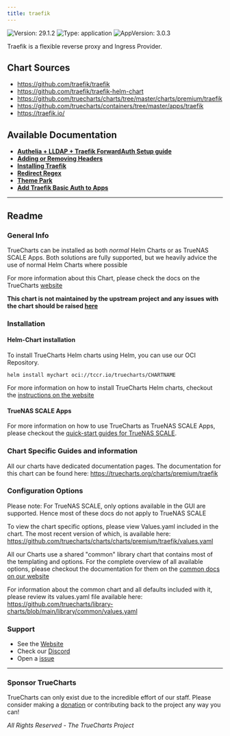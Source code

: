 ```yaml
---
title: traefik
---
```


![Version: 29.1.2](https://img.shields.io/badge/Version-29.1.2-informational?style=flat-square) ![Type: application](https://img.shields.io/badge/Type-application-informational?style=flat-square) ![AppVersion: 3.0.3](https://img.shields.io/badge/AppVersion-3.0.3-informational?style=flat-square)

Traefik is a flexible reverse proxy and Ingress Provider.

## Chart Sources

- https://github.com/traefik/traefik
- https://github.com/traefik/traefik-helm-chart
- https://github.com/truecharts/charts/tree/master/charts/premium/traefik
- https://github.com/truecharts/containers/tree/master/apps/traefik
- https://traefik.io/

## Available Documentation

- [**Authelia + LLDAP + Traefik ForwardAuth Setup guide**](./authelia-lldap-forwardauth)
- [**Adding or Removing Headers**](./custom-header-middlewares)
- [**Installing Traefik**](./how-to)
- [**Redirect Regex**](./redirect-regex-middleware)
- [**Theme Park**](./theme-park-middleware)
- [**Add Traefik Basic Auth to Apps**](./traefik-basicauth-middleware)


---

## Readme


### General Info

TrueCharts can be installed as both _normal_ Helm Charts or as TrueNAS SCALE Apps.
Both solutions are fully supported, but we heavily advice the use of normal Helm Charts where possible

For more information about this Chart, please check the docs on the TrueCharts [website](https://truecharts.org/charts/premium/traefik)

**This chart is not maintained by the upstream project and any issues with the chart should be raised [here](https://github.com/truecharts/charts/issues/new/choose)**

### Installation

#### Helm-Chart installation

To install TrueCharts Helm charts using Helm, you can use our OCI Repository.

`helm install mychart oci://tccr.io/truecharts/CHARTNAME`

For more information on how to install TrueCharts Helm charts, checkout the [instructions on the website](/guides)


#### TrueNAS SCALE Apps

For more information on how to use TrueCharts as TrueNAS SCALE Apps, please checkout the [quick-start guides for TrueNAS SCALE](/deprecated/scale).

### Chart Specific Guides and information

All our charts have dedicated documentation pages.
The documentation for this chart can be found here:
https://truecharts.org/charts/premium/traefik

### Configuration Options

Please note: For TrueNAS SCALE, only options available in the GUI are supported.
Hence most of these docs do not apply to TrueNAS SCALE

To view the chart specific options, please view Values.yaml included in the chart.
The most recent version of which, is available here: https://github.com/truecharts/charts/charts/premium/traefik/values.yaml

All our Charts use a shared "common" library chart that contains most of the templating and options.
For the complete overview of all available options, please checkout the documentation for them on the [common docs on our website](/common)

For information about the common chart and all defaults included with it, please review its values.yaml file available here: https://github.com/truecharts/library-charts/blob/main/library/common/values.yaml

### Support

- See the [Website](https://truecharts.org)
- Check our [Discord](https://discord.gg/tVsPTHWTtr)
- Open a [issue](https://github.com/truecharts/charts/issues/new/choose)

---

### Sponsor TrueCharts

TrueCharts can only exist due to the incredible effort of our staff.
Please consider making a [donation](/general/sponsor) or contributing back to the project any way you can!

_All Rights Reserved - The TrueCharts Project_
